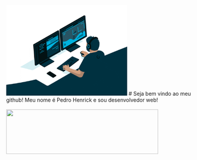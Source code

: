 <img src="banner.gif" width = "325px">
# Seja bem vindo ao meu github! Meu nome é Pedro Henrick e sou desenvolvedor web!

<div style="display: inline_block"><br>
 <img height="120" width="90%" src="https://skillicons.dev/icons?i=vercel,js,react,astro,nextjs,mongodb,mysql, ,nestjs,vite,nodejs,graphql,apollo,tailwind,materialui,unity,sass,html,ts,c,cpp,cs,py,blender,sketchup,github,discord,linkedin,instagram&perline=10"><br></br>
</div>
